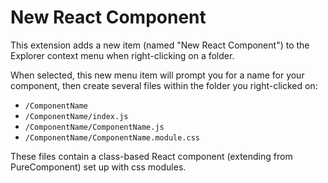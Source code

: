 # New React Component

This extension adds a new item (named "New React Component") to the Explorer context menu when right-clicking on a folder.

When selected, this new menu item will prompt you for a name for your component, then create several files within the folder you right-clicked on:

- `/ComponentName`
- `/ComponentName/index.js`
- `/ComponentName/ComponentName.js`
- `/ComponentName/ComponentName.module.css`

These files contain a class-based React component (extending from PureComponent) set up with css modules.
